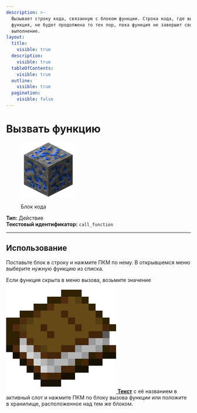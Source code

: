 ```yaml
---
description: >-
  Вызывает строку кода, связанную с блоком функции. Строка кода, где вызывается
  функция, не будет продолжена то тех пор, пока функция не завершит своё
  выполнение.
layout:
  title:
    visible: true
  description:
    visible: true
  tableOfContents:
    visible: true
  outline:
    visible: true
  pagination:
    visible: false
---
```


# Вызвать функцию

<figure><img src="../../../.gitbook/assets/lapis_ore.png" alt="" width="150"><figcaption><p>Блок кода</p></figcaption></figure>

**Тип:** Действие\
**Текстовый идентификатор:** `call_function`

***

## Использование

Поставьте блок в строку и нажмите ПКМ по нему. В открывшемся меню выберите нужную функцию из списка.

Если функция скрыта в меню вызова, возьмите значение [<img src="../../../.gitbook/assets/book.png" alt="" data-size="line"> **Текст**](../arguments/text.md) с её названием в активный слот и нажмите ПКМ по блоку вызова функции или положите в хранилище, расположенное над тем же блоком.
